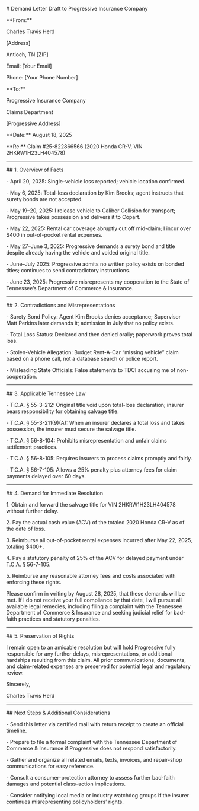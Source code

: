 \# Demand Letter Draft to Progressive Insurance Company



\*\*From:\*\*  

Charles Travis Herd  

\[Address]  

Antioch, TN \[ZIP]  

Email: \[Your Email]  

Phone: \[Your Phone Number]



\*\*To:\*\*  

Progressive Insurance Company  

Claims Department  

\[Progressive Address]



\*\*Date:\*\* August 18, 2025



\*\*Re:\*\* Claim #25-822866566 (2020 Honda CR-V, VIN 2HKRW1H23LH404578)



----------



\## 1. Overview of Facts



\-   April 20, 2025: Single-vehicle loss reported; vehicle location confirmed.

\-   May 6, 2025: Total-loss declaration by Kim Brooks; agent instructs that surety bonds are not accepted.

\-   May 19–20, 2025: I release vehicle to Caliber Collision for transport; Progressive takes possession and delivers it to Copart.

\-   May 22, 2025: Rental car coverage abruptly cut off mid-claim; I incur over $400 in out-of-pocket rental expenses.

\-   May 27–June 3, 2025: Progressive demands a surety bond and title despite already having the vehicle and voided original title.

\-   June–July 2025: Progressive admits no written policy exists on bonded titles; continues to send contradictory instructions.

\-   June 23, 2025: Progressive misrepresents my cooperation to the State of Tennessee’s Department of Commerce \& Insurance.



----------



\## 2. Contradictions and Misrepresentations



\-   Surety Bond Policy: Agent Kim Brooks denies acceptance; Supervisor Matt Perkins later demands it; admission in July that no policy exists.

\-   Total Loss Status: Declared and then denied orally; paperwork proves total loss.

\-   Stolen-Vehicle Allegation: Budget Rent-A-Car “missing vehicle” claim based on a phone call, not a database search or police report.

\-   Misleading State Officials: False statements to TDCI accusing me of non-cooperation.



----------



\## 3. Applicable Tennessee Law



\-   T.C.A. § 55-3-212: Original title void upon total-loss declaration; insurer bears responsibility for obtaining salvage title.

\-   T.C.A. § 55-3-211(9)(A): When an insurer declares a total loss and takes possession, the insurer must secure the salvage title.

\-   T.C.A. § 56-8-104: Prohibits misrepresentation and unfair claims settlement practices.

\-   T.C.A. § 56-8-105: Requires insurers to process claims promptly and fairly.

\-   T.C.A. § 56-7-105: Allows a 25% penalty plus attorney fees for claim payments delayed over 60 days.



----------



\## 4. Demand for Immediate Resolution



1\.  Obtain and forward the salvage title for VIN 2HKRW1H23LH404578 without further delay.

2\.  Pay the actual cash value (ACV) of the totaled 2020 Honda CR-V as of the date of loss.

3\.  Reimburse all out-of-pocket rental expenses incurred after May 22, 2025, totaling $400+.

4\.  Pay a statutory penalty of 25% of the ACV for delayed payment under T.C.A. § 56-7-105.

5\.  Reimburse any reasonable attorney fees and costs associated with enforcing these rights.



Please confirm in writing by August 28, 2025, that these demands will be met. If I do not receive your full compliance by that date, I will pursue all available legal remedies, including filing a complaint with the Tennessee Department of Commerce \& Insurance and seeking judicial relief for bad-faith practices and statutory penalties.



----------



\## 5. Preservation of Rights



I remain open to an amicable resolution but will hold Progressive fully responsible for any further delays, misrepresentations, or additional hardships resulting from this claim. All prior communications, documents, and claim-related expenses are preserved for potential legal and regulatory review.



Sincerely,



Charles Travis Herd



----------



\## Next Steps \& Additional Considerations



\-   Send this letter via certified mail with return receipt to create an official timeline.

\-   Prepare to file a formal complaint with the Tennessee Department of Commerce \& Insurance if Progressive does not respond satisfactorily.

\-   Gather and organize all related emails, texts, invoices, and repair-shop communications for easy reference.

\-   Consult a consumer-protection attorney to assess further bad-faith damages and potential class-action implications.

\-   Consider notifying local media or industry watchdog groups if the insurer continues misrepresenting policyholders’ rights.

